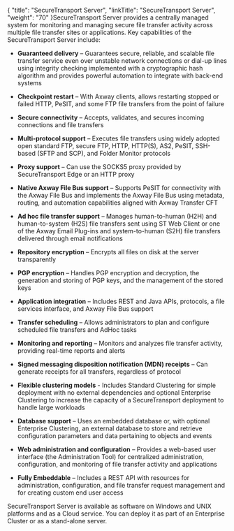 {
    "title": "SecureTransport Server",
    "linkTitle": "SecureTransport Server",
    "weight": "70"
}SecureTransport Server provides a centrally managed system for monitoring and managing secure file transfer activity across multiple file transfer sites or applications. Key capabilities of the SecureTransport Server include:

-   **Guaranteed delivery** – Guarantees secure, reliable, and scalable file transfer service even over unstable network connections or dial-up lines using integrity checking implemented with a cryptographic hash algorithm and provides powerful automation to integrate with back-end systems
-   **Checkpoint restart** – With Axway clients, allows restarting stopped or failed HTTP, PeSIT, and some FTP file transfers from the point of failure
-   **Secure connectivity** – Accepts, validates, and secures incoming connections and file transfers
-   **Multi-protocol support** – Executes file transfers using widely adopted open standard FTP, secure FTP, HTTP, HTTP(S), AS2, PeSIT, SSH-based (SFTP and SCP), and Folder Monitor protocols
-   **Proxy support** – Can use the SOCKS5 proxy provided by SecureTransport Edge or an HTTP proxy
-   **Native Axway File Bus support** – Supports PeSIT for connectivity with the Axway File Bus and implements the Axway File Bus using metadata, routing, and automation capabilities aligned with Axway Transfer CFT
-   **Ad hoc file transfer support** – Manages human-to-human (H2H) and human-to-system (H2S) file transfers sent using ST Web Client or one of the Axway Email Plug-ins and system-to-human (S2H) file transfers delivered through email notifications
-   **Repository encryption** – Encrypts all files on disk at the server transparently
-   **PGP encryption** – Handles PGP encryption and decryption, the generation and storing of PGP keys, and the management of the stored keys
-   **Application integration** – Includes REST and Java APIs, protocols, a file services interface, and Axway File Bus support
-   **Transfer scheduling** – Allows administrators to plan and configure scheduled file transfers and AdHoc tasks
-   **Monitoring and reporting** – Monitors and analyzes file transfer activity, providing real-time reports and alerts
-   **Signed messaging disposition notification (MDN) receipts** – Can generate receipts for all transfers, regardless of protocol
-   **Flexible clustering models** - Includes Standard Clustering for simple deployment with no external dependencies and optional Enterprise Clustering to increase the capacity of a SecureTransport deployment to handle large workloads
-   **Database support** – Uses an embedded database or, with optional Enterprise Clustering, an external database to store and retrieve configuration parameters and data pertaining to objects and events
-   **Web administration and configuration** – Provides a web-based user interface (the Administration Tool) for centralized administration, configuration, and monitoring of file transfer activity and applications
-   **Fully Embeddable** – Includes a REST API with resources for administration, configuration, and file transfer request management and for creating custom end user access

SecureTransport Server is available as software on Windows and UNIX platforms and as a Cloud service. You can deploy it as part of an Enterprise Cluster or as a stand-alone server.
